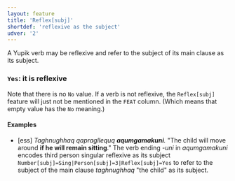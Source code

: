 ```yaml
---
layout: feature
title: 'Reflex[subj]'
shortdef: 'reflexive as the subject'
udver: '2'
---
```


A Yupik verb may be reflexive and refer to the subject of its main clause as its subject.

### <a name="Yes">`Yes`</a>: it is reflexive

Note that there is no `No` value. If a verb is not reflexive, the
`Reflex[subj]` feature will just not be mentioned in the `FEAT`
column. (Which means that empty value has the `No` meaning.)

#### Examples

* [ess] _Taghnughhaq qapragllequq <b>aqumgamakuni</b>._ "The child will move around <b>if he will remain sitting</b>." The verb ending _-uni_ in _aqumgamakuni_ encodes third person singular reflexive as its subject `Number[subj]=Sing|Person[subj]=3|Reflex[subj]=Yes` to refer to the subject of the main clause _taghnughhaq_ "the child" as its subject.
<!-- Interlanguage links updated Ne 5. května 2024, 18:20:21 CEST -->
